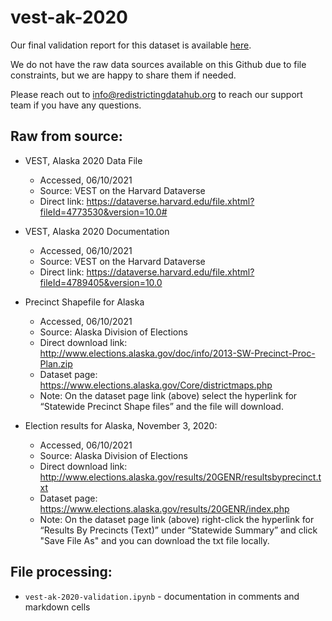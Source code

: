 # vest-ak-2020

Our final validation report for this dataset is available [here](https://redistrictingdatahub.org/dataset/vest-2020-alaska-precinct-and-election-results/).

We do not have the raw data sources available on this Github due to file constraints, but we are happy to share them if needed.

Please reach out to info@redistrictingdatahub.org to reach our support team if you have any questions.

## Raw from source:

- VEST, Alaska 2020 Data File  
    - Accessed, 06/10/2021
    - Source: VEST on the Harvard Dataverse
    - Direct link:
https://dataverse.harvard.edu/file.xhtml?fileId=4773530&version=10.0#

- VEST, Alaska 2020 Documentation
    - Accessed, 06/10/2021
    - Source: VEST on the Harvard Dataverse
    - Direct link:
https://dataverse.harvard.edu/file.xhtml?fileId=4789405&version=10.0

- Precinct Shapefile for Alaska
    - Accessed, 06/10/2021
    - Source: Alaska Division of Elections
    - Direct download link:
http://www.elections.alaska.gov/doc/info/2013-SW-Precinct-Proc-Plan.zip
    - Dataset page: https://www.elections.alaska.gov/Core/districtmaps.php
    - Note: On the dataset page link (above) select the hyperlink for “Statewide Precinct Shape files” and the file will download.
    
- Election results for Alaska, November 3, 2020:
    - Accessed, 06/10/2021
    - Source: Alaska Division of Elections
    - Direct download link:
http://www.elections.alaska.gov/results/20GENR/resultsbyprecinct.txt
    - Dataset page: https://www.elections.alaska.gov/results/20GENR/index.php
    - Note: On the dataset page link (above) right-click the hyperlink for “Results By Precincts (Text)” under “Statewide Summary” and click "Save File As" and you can download the txt file locally.

## File processing: 

- `vest-ak-2020-validation.ipynb` - documentation in comments and markdown cells
